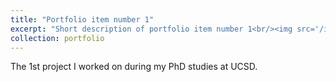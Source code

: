 ```yaml
---
title: "Portfolio item number 1"
excerpt: "Short description of portfolio item number 1<br/><img src='/images/vagus_project_outline.png' width="500" height="300">"
collection: portfolio
---
```


The 1st project I worked on during my PhD studies at UCSD.
